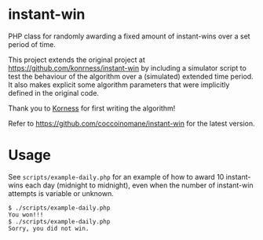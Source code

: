 instant-win
===========

PHP class for randomly awarding a fixed amount of instant-wins over a set period
of time.

This project extends the original project at https://github.com/konrness/instant-win 
by including a simulator script to test the behaviour of the algorithm over a
(simulated) extended time period. It also makes explicit some algorithm parameters
that were implicitly defined in the original code.

Thank you to [Korness](https://github.com/konrness) for first writing the algorithm!

Refer to https://github.com/coccoinomane/instant-win for the latest version.

# Usage

See ```scripts/example-daily.php``` for an example of how to award 10 instant-wins each day (midnight to midnight), even when the 
number of instant-win attempts is variable or unknown.

```
$ ./scripts/example-daily.php
You won!!!
$ ./scripts/example-daily.php
Sorry, you did not win.
```
